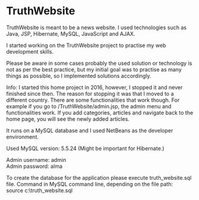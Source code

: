 # TruthWebsite


TruthWebsite is meant to be a news website.
I used technologies such as Java, JSP, Hibernate, MySQL, JavaScript and AJAX.

I started working on the TruthWebsite project to practise my web development skills.

Please be aware in some cases probably the used solution or technology is not as per the best practice, but my initial goal was to practise as many things as possible, so I implemented solutions accordingly.

Info: I started this home project in 2016, however, I stopped it and never finished since then. The reason for stopping it was that I moved to a different country. There are some functionalities that work though.
For example if you go to /TruthWebsite/admin.jsp, the admin menu and functionalities work. If you add categories, articles and navigate back to the home page, you will see the newly added articles.

It runs on a MySQL database and I used NetBeans as the developer environment.

Used MySQL version: 5.5.24
(Might be important for Hibernate.)

Admin username: admin
<br>Admin password: alma

To create the database for the application please execute truth_website.sql file.
Command in MySQL command line, depending on the file path:<br>
source c:\truth_website.sql
